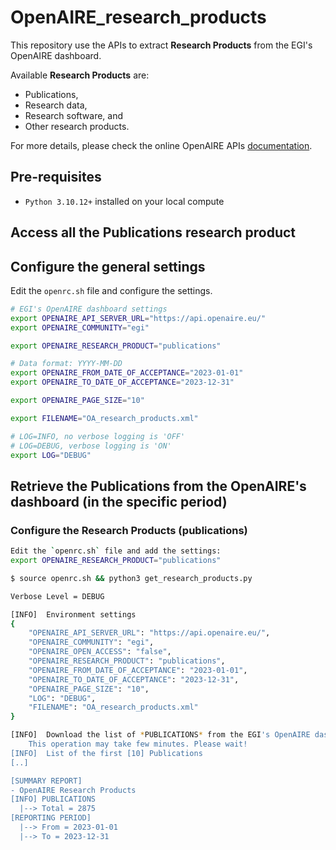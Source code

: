 # OpenAIRE_research_products
This repository use the APIs to extract **Research Products** from the EGI's OpenAIRE dashboard.

Available **Research Products** are: 
- Publications,
- Research data,
- Research software, and
- Other research products.

For more details, please check the online OpenAIRE APIs [documentation](https://egi.openaire.eu/develop).

## Pre-requisites
* `Python 3.10.12+` installed on your local compute

## Access all the Publications research product

## Configure the general settings

Edit the `openrc.sh` file and configure the settings.

```bash
# EGI's OpenAIRE dashboard settings
export OPENAIRE_API_SERVER_URL="https://api.openaire.eu/"
export OPENAIRE_COMMUNITY="egi"

export OPENAIRE_RESEARCH_PRODUCT="publications"

# Data format: YYYY-MM-DD
export OPENAIRE_FROM_DATE_OF_ACCEPTANCE="2023-01-01"
export OPENAIRE_TO_DATE_OF_ACCEPTANCE="2023-12-31"

export OPENAIRE_PAGE_SIZE="10"

export FILENAME="OA_research_products.xml"

# LOG=INFO, no verbose logging is 'OFF'
# LOG=DEBUG, verbose logging is 'ON'
export LOG="DEBUG"
```

## Retrieve the Publications from the OpenAIRE's dashboard (in the specific period)

### Configure the Research Products (publications)

```bash
Edit the `openrc.sh` file and add the settings:
export OPENAIRE_RESEARCH_PRODUCT="publications"
```

```bash
$ source openrc.sh && python3 get_research_products.py

Verbose Level = DEBUG

[INFO] 	Environment settings
{
    "OPENAIRE_API_SERVER_URL": "https://api.openaire.eu/",
    "OPENAIRE_COMMUNITY": "egi",
    "OPENAIRE_OPEN_ACCESS": "false",
    "OPENAIRE_RESEARCH_PRODUCT": "publications",
    "OPENAIRE_FROM_DATE_OF_ACCEPTANCE": "2023-01-01",
    "OPENAIRE_TO_DATE_OF_ACCEPTANCE": "2023-12-31",
    "OPENAIRE_PAGE_SIZE": "10",
    "LOG": "DEBUG",
    "FILENAME": "OA_research_products.xml"
}

[INFO] 	Download the list of *PUBLICATIONS* from the EGI's OpenAIRE dashboard in progress..
	This operation may take few minutes. Please wait!
[INFO] 	List of the first [10] Publications
[..]

[SUMMARY REPORT]
- OpenAIRE Research Products
[INFO] PUBLICATIONS
  |--> Total = 2875
[REPORTING PERIOD]
  |--> From = 2023-01-01
  |--> To = 2023-12-31

